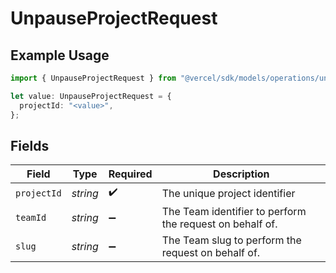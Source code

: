 # UnpauseProjectRequest

## Example Usage

```typescript
import { UnpauseProjectRequest } from "@vercel/sdk/models/operations/unpauseproject.js";

let value: UnpauseProjectRequest = {
  projectId: "<value>",
};
```

## Fields

| Field                                                    | Type                                                     | Required                                                 | Description                                              |
| -------------------------------------------------------- | -------------------------------------------------------- | -------------------------------------------------------- | -------------------------------------------------------- |
| `projectId`                                              | *string*                                                 | :heavy_check_mark:                                       | The unique project identifier                            |
| `teamId`                                                 | *string*                                                 | :heavy_minus_sign:                                       | The Team identifier to perform the request on behalf of. |
| `slug`                                                   | *string*                                                 | :heavy_minus_sign:                                       | The Team slug to perform the request on behalf of.       |